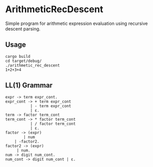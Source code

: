 # ArithmeticRecDescent

Simple program for arithmetic expression evaluation using recursive descent parsing.

## Usage

    cargo build
    cd target/debug/
    ./arithmetic_rec_descent
    1+2+3+4


## LL(1) Grammar

    expr -> term expr_cont.
    expr_cont -> + term expr_cont
               | - term expr_cont
               | ε.
    term -> factor term_cont
    term_cont -> * factor term_cont
               | / factor term_cont
               | ε.
    factor -> (expr)
            | num
    	| -factor2.
    factor2 -> (expr)
    	 | num.
    num -> digit num_cont.
    num_cont -> digit num_cont | ε.
